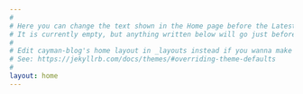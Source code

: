 ```yaml
---
#
# Here you can change the text shown in the Home page before the Latest Posts section.
# It is currently empty, but anything written below will go just before Latest Posts on the home page.
#
# Edit cayman-blog's home layout in _layouts instead if you wanna make some changes
# See: https://jekyllrb.com/docs/themes/#overriding-theme-defaults
#
layout: home
---
```

